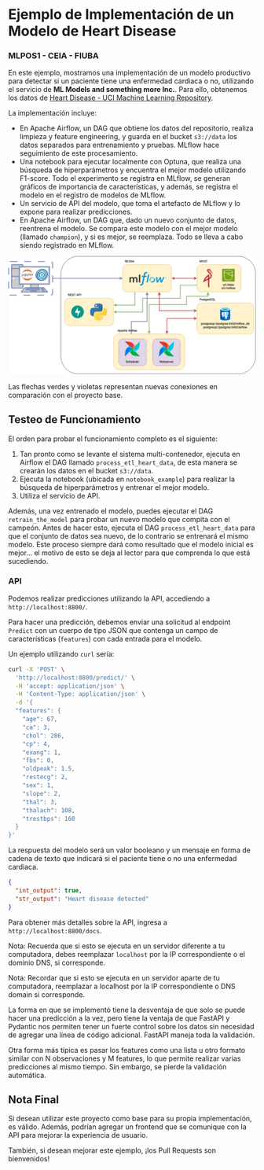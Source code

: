 # Ejemplo de Implementación de un Modelo de Heart Disease 
### MLPOS1 - CEIA - FIUBA

En este ejemplo, mostramos una implementación de un modelo productivo para detectar si un 
paciente tiene una enfermedad cardiaca o no, utilizando el servicio de 
**ML Models and something more Inc.**. Para ello, obtenemos los datos de 
[Heart Disease - UCI Machine Learning Repository](https://archive.ics.uci.edu/dataset/45/heart+disease).

La implementación incluye:

- En Apache Airflow, un DAG que obtiene los datos del repositorio, realiza limpieza y 
feature engineering, y guarda en el bucket `s3://data` los datos separados para entrenamiento 
y pruebas. MLflow hace seguimiento de este procesamiento.
- Una notebook para ejecutar localmente con Optuna, que realiza una búsqueda de 
hiperparámetros y encuentra el mejor modelo utilizando F1-score. Todo el experimento se 
registra en MLflow, se generan gráficos de importancia de características, y además, se 
registra el modelo en el registro de modelos de MLflow.
- Un servicio de API del modelo, que toma el artefacto de MLflow y lo expone para realizar 
predicciones.
- En Apache Airflow, un DAG que, dado un nuevo conjunto de datos, reentrena el modelo. Se 
compara este modelo con el mejor modelo (llamado `champion`), y si es mejor, se reemplaza. Todo 
se lleva a cabo siendo registrado en MLflow.

![Diagrama de servicios](example_project.png)

Las flechas verdes y violetas representan nuevas conexiones en comparación con el proyecto base.

## Testeo de Funcionamiento

El orden para probar el funcionamiento completo es el siguiente:

1. Tan pronto como se levante el sistema multi-contenedor, ejecuta en Airflow el DAG 
llamado `process_etl_heart_data`, de esta manera se crearán los datos en el 
bucket `s3://data`.
2. Ejecuta la notebook (ubicada en `notebook_example`) para realizar la búsqueda de 
hiperparámetros y entrenar el mejor modelo.
3. Utiliza el servicio de API.

Además, una vez entrenado el modelo, puedes ejecutar el DAG `retrain_the_model` para probar 
un nuevo modelo que compita con el campeón. Antes de hacer esto, ejecuta el DAG 
`process_etl_heart_data` para que el conjunto de datos sea nuevo, de lo contrario se entrenará 
el mismo modelo. Este proceso siempre dará como resultado que el modelo inicial es mejor... 
el motivo de esto se deja al lector para que comprenda lo que está sucediendo.

### API 

Podemos realizar predicciones utilizando la API, accediendo a `http://localhost:8800/`.

Para hacer una predicción, debemos enviar una solicitud al endpoint `Predict` con un 
cuerpo de tipo JSON que contenga un campo de características (`features`) con cada 
entrada para el modelo.

Un ejemplo utilizando `curl` sería:

```bash
curl -X 'POST' \
  'http://localhost:8800/predict/' \
  -H 'accept: application/json' \
  -H 'Content-Type: application/json' \
  -d '{
  "features": {
    "age": 67,
    "ca": 3,
    "chol": 286,
    "cp": 4,
    "exang": 1,
    "fbs": 0,
    "oldpeak": 1.5,
    "restecg": 2,
    "sex": 1,
    "slope": 2,
    "thal": 3,
    "thalach": 108,
    "trestbps": 160
  }
}'
```

La respuesta del modelo será un valor booleano y un mensaje en forma de cadena de texto que 
indicará si el paciente tiene o no una enfermedad cardiaca.

```json
{
  "int_output": true,
  "str_output": "Heart disease detected"
}
```

Para obtener más detalles sobre la API, ingresa a `http://localhost:8800/docs`.

Nota: Recuerda que si esto se ejecuta en un servidor diferente a tu computadora, debes reemplazar 
`localhost` por la IP correspondiente o el dominio DNS, si corresponde.

Nota: Recordar que si esto se ejecuta en un servidor aparte de tu computadora, reemplazar a 
localhost por la IP correspondiente o DNS domain si corresponde.

La forma en que se implementó tiene la desventaja de que solo se puede hacer una predicción a 
la vez, pero tiene la ventaja de que FastAPI y Pydantic nos permiten tener un fuerte control 
sobre los datos sin necesidad de agregar una línea de código adicional. FastAPI maneja toda 
la validación.

Otra forma más típica es pasar los features como una lista u otro formato similar con 
N observaciones y M features, lo que permite realizar varias predicciones al mismo tiempo. 
Sin embargo, se pierde la validación automática.

## Nota Final

Si desean utilizar este proyecto como base para su propia implementación, es válido. 
Además, podrían agregar un frontend que se comunique con la API para mejorar la experiencia 
de usuario.

También, si desean mejorar este ejemplo, ¡los Pull Requests son bienvenidos!
